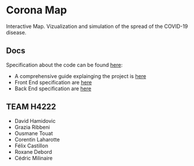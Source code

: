 # Corona Map 

Interactive Map. Vizualization and simulation of the spread of the COVID-19 disease.

## Docs 

Specification about the code can be found [here](../docs/):

- A comprehensive guide explainging the project is [here](https://gitlab.com/cmc373/corona-map/-/blob/master/docs/Report.pdf)
- Front End specification are [here](../docs/Front_end.md)
- Back End specification are [here](../docs/back_end.md)

## TEAM H4222
- David Hamidovic 
- Grazia Ribbeni 
- Ousmane Touat 
- Corentin Laharotte 
- Félix Castillon 
- Roxane Debord
- Cédric Milinaire
